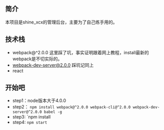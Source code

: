 ## 简介
本项目是shine_xcx的管理后台，主要为了自己练手用的。

## 技术栈
+ webpack@^2.0.0 这里踩了坑，事实证明跟着网上教程，install最新的webpack是不切实际的。
+ webpack-dev-server@2.0.0 踩坑记同上
+ react

## 开始吧
+ step1：node版本大于4.0.0
+ step2：
`npm install webpack@^2.0.0 webpack-cli@^2.0.0 webpack-dev-server@^2.0.0 babel -g`
+ step3:
`npm install
+ step4:
`npm start`